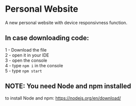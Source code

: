 # Personal Website
A new personal website with device responsivness function.
<br>

## In case downloading code:<br>
1 - Download the file<br>
2 - open it in your IDE<br>
3 - open the console<br>
4 - type `npm i` in the console<br>
5 - type `npm start`<br>

## NOTE: You need Node and npm installed
to install Node and npm: https://nodejs.org/en/download/
